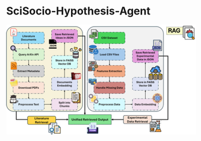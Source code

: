 # SciSocio-Hypothesis-Agent

![image](https://github.com/adibgpt/SciSocio-Hypothesis-Agent/blob/a0156c780a1b526d943f3128435c99e781a7cdbb/Images/Picture100000.png)

